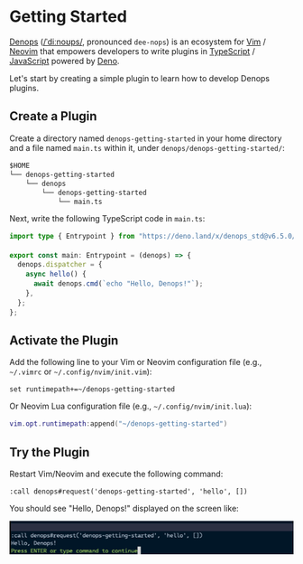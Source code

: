 # Getting Started

[Denops] ([/ˈdiːnoʊps/](http://ipa-reader.xyz/?text=%CB%88di%CB%90no%CA%8Aps),
pronounced `dee-nops`) is an ecosystem for [Vim] / [Neovim] that empowers
developers to write plugins in [TypeScript] / [JavaScript] powered by [Deno].

Let's start by creating a simple plugin to learn how to develop Denops plugins.

## Create a Plugin

Create a directory named `denops-getting-started` in your home directory and a
file named `main.ts` within it, under `denops/denops-getting-started/`:

```
$HOME
└── denops-getting-started
    └── denops
        └── denops-getting-started
            └── main.ts
```

Next, write the following TypeScript code in `main.ts`:

```typescript
import type { Entrypoint } from "https://deno.land/x/denops_std@v6.5.0/mod.ts";

export const main: Entrypoint = (denops) => {
  denops.dispatcher = {
    async hello() {
      await denops.cmd(`echo "Hello, Denops!"`);
    },
  };
};
```

## Activate the Plugin

Add the following line to your Vim or Neovim configuration file (e.g.,
`~/.vimrc` or `~/.config/nvim/init.vim`):

```vim
set runtimepath+=~/denops-getting-started
```

Or Neovim Lua configuration file (e.g., `~/.config/nvim/init.lua`):

```lua
vim.opt.runtimepath:append("~/denops-getting-started")
```

## Try the Plugin

Restart Vim/Neovim and execute the following command:

```vim
:call denops#request('denops-getting-started', 'hello', [])
```

You should see "Hello, Denops!" displayed on the screen like:

![](./img/README-01.png)

[Denops]: https://github.com/vim-denops/denops.vim
[Vim]: https://www.vim.org/
[Neovim]: https://neovim.io/
[TypeScript]: https://www.typescriptlang.org/
[JavaScript]: https://developer.mozilla.org/en-US/docs/Web/JavaScript
[Deno]: https://deno.land/
